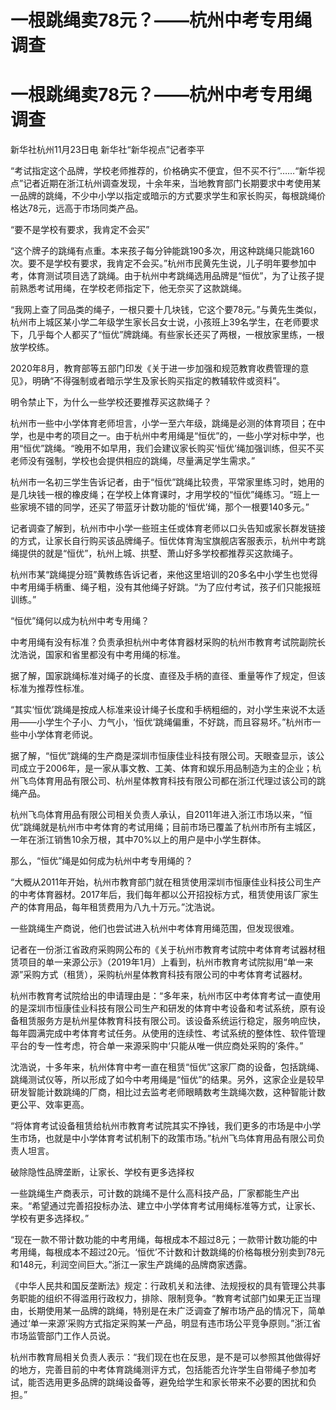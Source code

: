 # 一根跳绳卖78元？——杭州中考专用绳调查

# 一根跳绳卖78元？——杭州中考专用绳调查

新华社杭州11月23日电 新华社“新华视点”记者李平

“考试指定这个品牌，学校老师推荐的，价格确实不便宜，但不买不行”……“新华视点”记者近期在浙江杭州调查发现，十余年来，当地教育部门长期要求中考使用某一品牌的跳绳，不少中小学以指定或暗示的方式要求学生和家长购买，每根跳绳价格达78元，远高于市场同类产品。

“要不是学校有要求，我肯定不会买”

“这个牌子的跳绳有点重。本来孩子每分钟能跳190多次，用这种跳绳只能跳160次。要不是学校有要求，我肯定不会买。”杭州市民黄先生说，儿子明年要参加中考，体育测试项目选了跳绳。由于杭州中考跳绳选用品牌是“恒优”，为了让孩子提前熟悉考试用绳，在学校老师指定下，他无奈买了这款跳绳。

“我网上查了同品类的绳子，一根只要十几块钱，它这个要78元。”与黄先生类似，杭州市上城区某小学二年级学生家长吕女士说，小孩班上39名学生，在老师要求下，几乎每个人都买了“恒优”牌跳绳。有些家长还买了两根，一根放家里练，一根放学校练。

2020年8月，教育部等五部门印发《关于进一步加强和规范教育收费管理的意见》，明确“不得强制或者暗示学生及家长购买指定的教辅软件或资料”。

明令禁止下，为什么一些学校还要推荐买这款绳子？

杭州市一些中小学体育老师坦言，小学一至六年级，跳绳是必测的体育项目；在中学，也是中考的项目之一。由于杭州中考用绳是“恒优”的，一些小学对标中学，也用“恒优”跳绳。“晚用不如早用，我们会建议家长购买‘恒优’绳加强训练，但买不买老师没有强制，学校也会提供相应的跳绳，尽量满足学生需求。”

杭州市一名初三学生告诉记者，由于“恒优”跳绳比较贵，平常家里练习时，她用的是几块钱一根的橡皮绳；在学校上体育课时，才用学校的“恒优”绳练习。“班上一些家境不错的同学，还买了带蓝牙计数功能的‘恒优’绳，那个一根要140多元。”

记者调查了解到，杭州市中小学一些班主任或体育老师以口头告知或家长群发链接的方式，让家长自行购买该品牌绳子。恒优体育淘宝旗舰店客服表示，杭州中考跳绳提供的就是“恒优”，杭州上城、拱墅、萧山好多学校都推荐买这款绳子。

杭州市某“跳绳提分班”黄教练告诉记者，来他这里培训的20多名中小学生也觉得中考用绳手柄重、绳子粗，没有其他绳子好跳。“为了应付考试，孩子们只能报班训练。”

“恒优”绳何以成为杭州中考专用绳？

中考用绳有没有标准？负责承担杭州中考体育器材采购的杭州市教育考试院副院长沈浩说，国家和省里都没有中考用绳的标准。

据了解，国家跳绳标准对绳子的长度、直径及手柄的直径、重量等作了规定，但该标准为推荐性标准。

“其实‘恒优’跳绳是按成人标准来设计绳子长度和手柄粗细的，对小学生来说不太适用——小学生个子小、力气小，‘恒优’跳绳偏重，不好跳，而且容易坏。”杭州市一些中小学体育老师说。

据了解，“恒优”跳绳的生产商是深圳市恒康佳业科技有限公司。天眼查显示，该公司成立于2006年，是一家从事文教、工美、体育和娱乐用品制造为主的企业；杭州飞鸟体育用品有限公司、杭州星体教育科技有限公司都在浙江代理过该公司的跳绳产品。

杭州飞鸟体育用品有限公司相关负责人承认，自2011年进入浙江市场以来，“恒优”跳绳就是杭州市中考体育的考试用绳；目前市场已覆盖了杭州市所有主城区，一年在浙江销售10余万根，其中70%以上的用户是中小学生群体。

那么，“恒优”绳是如何成为杭州中考专用绳的？

“大概从2011年开始，杭州市教育部门就在租赁使用深圳市恒康佳业科技公司生产的中考体育器材。2017年后，我们每年都以公开招投标方式，租赁使用该厂家生产的体育用品，每年租赁费用为八九十万元。”沈浩说。

一些跳绳生产商说，他们也尝试进入杭州中考体育用绳范围，但发现很难。

记者在一份浙江省政府采购网公布的《关于杭州市教育考试院中考体育考试器材租赁项目的单一来源公示》（2019年1月）上看到，杭州市教育考试院拟用“单一来源”采购方式（租赁），采购杭州星体教育科技有限公司的中考体育考试器材。

杭州市教育考试院给出的申请理由是：“多年来，杭州市区中考体育考试一直使用的是深圳市恒康佳业科技有限公司生产和研发的体育中考设备和考试系统，原有设备租赁服务方是杭州星体教育科技有限公司。该设备系统运行稳定，服务响应快，每年圆满完成中考体育考试任务。从使用的连续性、考试系统的整体性、软件管理平台的专一性考虑，符合单一来源采购中‘只能从唯一供应商处采购的’条件。”

沈浩说，十多年来，杭州体育中考一直在租赁“恒优”这家厂商的设备，包括跳绳、跳绳测试仪等，所以形成了如今中考用绳是“恒优”的结果。另外，这家企业是较早研发智能计数跳绳的厂商，相比过去监考老师眼睛数考生跳绳次数，这种智能计数更公平、效率更高。

“将体育考试设备租赁给杭州市教育考试院其实不挣钱，我们更多的市场是中小学生市场，也就是中小学体育考试机制下的政策市场。”杭州飞鸟体育用品有限公司负责人坦言。

破除隐性品牌垄断，让家长、学校有更多选择权

一些跳绳生产商表示，可计数的跳绳不是什么高科技产品，厂家都能生产出来。“希望通过完善招投标办法、建立中小学体育考试用绳标准等方式，让家长、学校有更多选择权。”

“现在一款不带计数功能的中考用绳，每根成本不超过8元；一款带计数功能的中考用绳，每根成本不超过20元。‘恒优’不计数和计数跳绳的价格每根分别卖到78元和148元，利润空间巨大。”浙江一家生产跳绳的品牌商家透露。

《中华人民共和国反垄断法》规定：行政机关和法律、法规授权的具有管理公共事务职能的组织不得滥用行政权力，排除、限制竞争。“教育考试部门如果无正当理由，长期使用某一品牌的跳绳，特别是在未广泛调查了解市场产品的情况下，简单通过‘单一来源’采购方式指定采购某一产品，明显有违市场公平竞争原则。”浙江省市场监管部门工作人员说。

杭州市教育局相关负责人表示：“我们现在也在反思，是不是可以参照其他做得好的地方，完善目前的中考体育跳绳测评方式，包括能否允许学生自带绳子参加考试，能否选用更多品牌的跳绳设备等，避免给学生和家长带来不必要的困扰和负担。”

